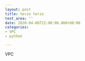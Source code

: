 ```yaml
---
layout: post
title: terzo terzo
text_area: ''
date: 2020-04-06T22:00:00.000+00:00
categories:
- VPC
- python

---
```

VPC
